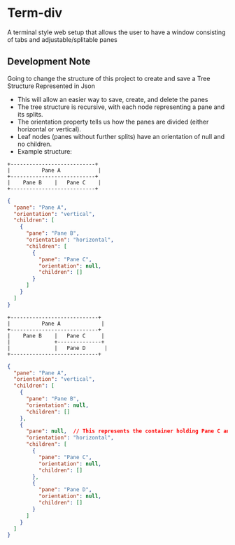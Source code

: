 # Term-div
A terminal style web setup that allows the user to have a window consisting of tabs and adjustable/splitable panes

## Development Note

Going to change the structure of this project to create and save a Tree Structure Represented in Json
+ This will allow an easier way to save, create, and delete the panes
+ The tree structure is recursive, with each node representing a pane and its splits.
+ The orientation property tells us how the panes are divided (either horizontal or vertical).
+ Leaf nodes (panes without further splits) have an orientation of null and no children.
+ Example structure:
```
+---------------------------+
|          Pane A            |
+---------------------------+
|    Pane B    |   Pane C    |
+---------------------------+
```

``` json
{
  "pane": "Pane A",
  "orientation": "vertical",
  "children": [
    {
      "pane": "Pane B",
      "orientation": "horizontal",
      "children": [
        {
          "pane": "Pane C",
          "orientation": null,
          "children": []
        }
      ]
    }
  ]
}

```
```
+----------------------------+
|          Pane A             |
+----------------------------+
|    Pane B    |   Pane C     |
|              +--------------+
|              |   Pane D      |
+----------------------------+
```
``` json
{
  "pane": "Pane A",
  "orientation": "vertical",
  "children": [
    {
      "pane": "Pane B",
      "orientation": null,
      "children": []
    },
    {
      "pane": null,  // This represents the container holding Pane C and D
      "orientation": "horizontal",
      "children": [
        {
          "pane": "Pane C",
          "orientation": null,
          "children": []
        },
        {
          "pane": "Pane D",
          "orientation": null,
          "children": []
        }
      ]
    }
  ]
}
```